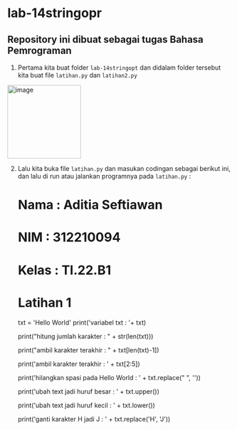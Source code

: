 # lab-14stringopr

## Repository ini dibuat sebagai tugas Bahasa Pemrograman

1. Pertama kita buat folder `lab-14stringopt` dan didalam folder tersebut kita buat file `latihan.py` dan `latihan2.py`

<img width="165" alt="image" src="https://user-images.githubusercontent.com/115475348/212919948-4a90f2f0-3f45-44aa-8282-7f855ce07311.png">

2. Lalu kita buka file `latihan.py` dan masukan codingan sebagai berikut ini, dan lalu di run atau jalankan programnya pada `latihan.py` :

    # Nama  : Aditia Seftiawan
    # NIM   : 312210094
    # Kelas : TI.22.B1

    # Latihan 1
    txt = 'Hello World'
    print('variabel txt : '+ txt)

    print("hitung jumlah karakter : " + str(len(txt)))

    print("ambil karakter terakhir : " + txt[len(txt)-1])

    print('ambil karakter terakhir : ' + txt[2:5])

    print('hilangkan spasi pada Hello World : ' + txt.replace(" ", ''))

    print('ubah text jadi huruf besar : ' + txt.upper())

    print('ubah text jadi huruf kecil : ' + txt.lower())

    print('ganti karakter H jadi J : ' + txt.replace('H', 'J'))
